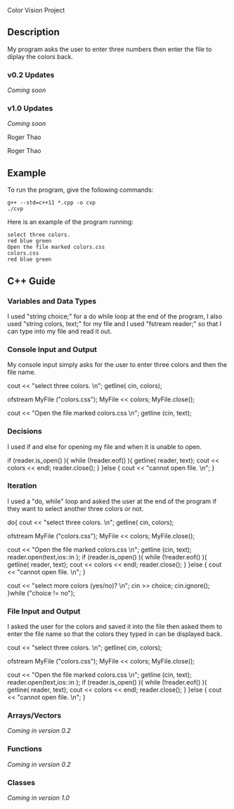 Color Vision Project

## Description

My program asks the user to enter three numbers then enter the file to diplay the colors back.

### v0.2 Updates

*Coming soon*

### v1.0 Updates

*Coming soon*


Roger Thao

Roger Thao

## Example

To run the program, give the following commands:

```
g++ --std=c++11 *.cpp -o cvp
./cvp
```

Here is an example of the program running:

```
select three colors. 
red blue green
Open the file marked colors.css 
colors.css
red blue green
```

## C++ Guide

### Variables and Data Types

I used "string choice;" for a do while loop at the end of the program, I also used "string colors, text;" for my file and I used "fstream reader;" so that I can type into my file and read it out.

### Console Input and Output

My console input simply asks for the user to enter three colors and then the file name.

cout << "select three colors. \n";
getline( cin, colors);

ofstream MyFile ("colors.css");
MyFile << colors;
MyFile.close();

cout << "Open the file marked colors.css \n";
getline (cin, text);

### Decisions

I used if and else for opening my file and when it is unable to open.

if (reader.is_open() ){
    while (!reader.eof() ){
      getline( reader, text);
      cout << colors << endl;
      reader.close();
    }
  }else {
    cout << "cannot open file. \n";
  }

### Iteration

I used a "do, while" loop and asked the user at the end of the program if they want to select another three colors or not.

do{
cout << "select three colors. \n";
getline( cin, colors);

ofstream MyFile ("colors.css");
MyFile << colors;
MyFile.close();

cout << "Open the file marked colors.css \n";
getline (cin, text);  
reader.open(text,ios::in );
  if (reader.is_open() ){
    while (!reader.eof() ){
      getline( reader, text);
      cout << colors << endl;
      reader.close();
    }
  }else {
    cout << "cannot open file. \n";
  }

cout << "select more colors (yes/no)? \n";
cin >> choice;
cin.ignore();
}while ("choice != no");

### File Input and Output

I asked the user for the colors and saved it into the file then asked them to enter the file name so that the colors they typed in can be displayed back.

cout << "select three colors. \n";
getline( cin, colors);

ofstream MyFile ("colors.css");
MyFile << colors;
MyFile.close();

cout << "Open the file marked colors.css \n";
getline (cin, text);  
reader.open(text,ios::in );
  if (reader.is_open() ){
    while (!reader.eof() ){
      getline( reader, text);
      cout << colors << endl;
      reader.close();
    }
  }else {
    cout << "cannot open file. \n";
  }

### Arrays/Vectors

*Coming in version 0.2*

### Functions

*Coming in version 0.2*

### Classes

*Coming in version 1.0*
